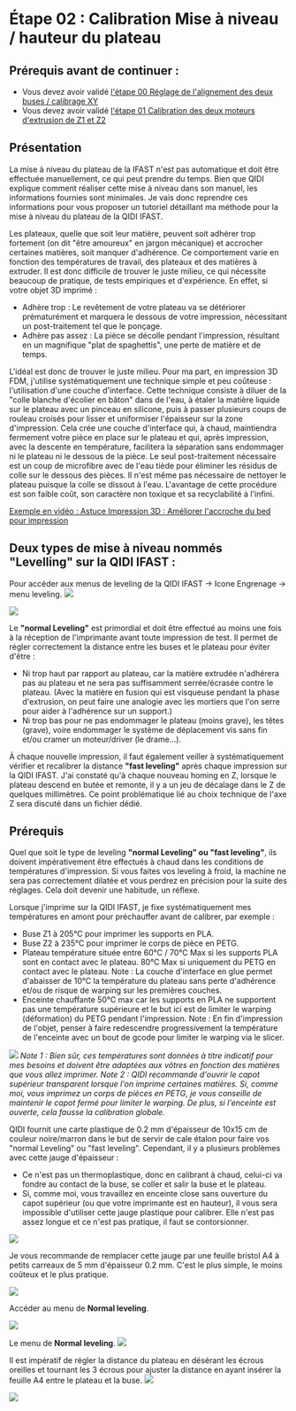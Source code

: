 # Étape 02 : Calibration Mise à niveau / hauteur du plateau

## Prérequis avant de continuer :
- Vous devez avoir validé [l'étape 00 Réglage de l'alignement des deux buses / calibrage XY](https://github.com/sudtek/IMPRIMANTES_3D/blob/main/QIDI/IFAST/CALIBRATION/Etape%2000/Etape_00.md)
- Vous devez avoir validé [l'étape 01 Calibration des deux moteurs d'extrusion de Z1 et Z2](https://github.com/sudtek/IMPRIMANTES_3D/blob/main/QIDI/IFAST/CALIBRATION/Etape%2001/Etape_01.md)

## Présentation

La mise à niveau du plateau de la IFAST n'est pas automatique et doit être effectuée manuellement, ce qui peut prendre du temps. Bien que QIDI explique comment réaliser cette mise à niveau dans son manuel, les informations fournies sont minimales. Je vais donc reprendre ces informations pour vous proposer un tutoriel détaillant ma méthode pour la mise à niveau du plateau de la QIDI IFAST.

Les plateaux, quelle que soit leur matière, peuvent soit adhérer trop fortement (on dit "être amoureux" en jargon mécanique) et accrocher certaines matières, soit manquer d'adhérence. Ce comportement varie en fonction des températures de travail, des plateaux et des matières à extruder. Il est donc difficile de trouver le juste milieu, ce qui nécessite beaucoup de pratique, de tests empiriques et d'expérience. En effet, si votre objet 3D imprimé :
- Adhère trop : Le revêtement de votre plateau va se détériorer prématurément et marquera le dessous de votre impression, nécessitant un post-traitement tel que le ponçage.
- Adhère pas assez : La pièce se décolle pendant l'impression, résultant en un magnifique "plat de spaghettis", une perte de matière et de temps.

L'idéal est donc de trouver le juste milieu. Pour ma part, en impression 3D FDM, j'utilise systématiquement une technique simple et peu coûteuse : l'utilisation d'une couche d'interface. Cette technique consiste à diluer de la "colle blanche d'écolier en bâton" dans de l'eau, à étaler la matière liquide sur le plateau avec un pinceau en silicone, puis à passer plusieurs coups de rouleau croisés pour lisser et uniformiser l'épaisseur sur la zone d'impression. Cela crée une couche d'interface qui, à chaud, maintiendra fermement votre pièce en place sur le plateau et qui, après impression, avec la descente en température, facilitera la séparation sans endommager ni le plateau ni le dessous de la pièce. Le seul post-traitement nécessaire est un coup de microfibre avec de l'eau tiède pour éliminer les résidus de colle sur le dessous des pièces. Il n'est même pas nécessaire de nettoyer le plateau puisque la colle se dissout à l'eau. L'avantage de cette procédure est son faible coût, son caractère non toxique et sa recyclabilité à l'infini.

[Exemple en vidéo : Astuce Impression 3D : Améliorer l'accroche du bed pour impression](https://www.youtube.com/watch?v=7C0QPmg6328)

## Deux types de mise à niveau nommés "Levelling" sur la QIDI IFAST :

Pour accéder aux menus de leveling de la QIDI IFAST -> Icone Engrenage -> menu leveling.
![](https://github.com/sudtek/IMPRIMANTES_3D/blob/1b44282f20c2ab513edb47a70c626f3488f8c479/QIDI/IFAST/CALIBRATION/Etape%2002/media/menu_leveling.jpg)

![](https://github.com/sudtek/IMPRIMANTES_3D/blob/349c9b5b93062e623338f2681f15292e31eb9a76/QIDI/IFAST/CALIBRATION/Etape%2002/media/Menu_Fast_normal_levelling.jpg)

Le **"normal Leveling"** est primordial et doit être effectué au moins une fois à la réception de l'imprimante avant toute impression de test. Il permet de régler correctement la distance entre les buses et le plateau pour éviter d'être :
- Ni trop haut par rapport au plateau, car la matière extrudée n'adhérera pas au plateau et ne sera pas suffisamment serrée/écrasée contre le plateau. (Avec la matière en fusion qui est visqueuse pendant la phase d'extrusion, on peut faire une analogie avec les mortiers que l'on serre pour aider à l'adhérence sur un support.)
- Ni trop bas pour ne pas endommager le plateau (moins grave), les têtes (grave), voire endommager le système de déplacement vis sans fin et/ou cramer un moteur/driver (le drame...).

À chaque nouvelle impression, il faut également veiller à systématiquement vérifier et recalibrer la distance **"fast leveling"** après chaque impression sur la QIDI IFAST. J'ai constaté qu'à chaque nouveau homing en Z, lorsque le plateau descend en butée et remonte, il y a un jeu de décalage dans le Z de quelques millimètres. Ce point problématique lié au choix technique de l'axe Z sera discuté dans un fichier dédié.

## Prérequis

Quel que soit le type de leveling **"normal Leveling" ou "fast leveling"**, ils doivent impérativement être effectués à chaud dans les conditions de températures d'impression. Si vous faites vos leveling à froid, la machine ne sera pas correctement dilatée et vous perdrez en précision pour la suite des réglages. Cela doit devenir une habitude, un réflexe.

Lorsque j'imprime sur la QIDI IFAST, je fixe systématiquement mes températures en amont pour préchauffer avant de calibrer, par exemple :
- Buse Z1 à 205°C pour imprimer les supports en PLA.
- Buse Z2 à 235°C pour imprimer le corps de pièce en PETG.
- Plateau température située entre 60°C / 70°C Max si les supports PLA sont en contact avec le plateau. 80°C Max si uniquement du PETG en contact avec le plateau. Note : La couche d'interface en glue permet d'abaisser de 10°C la température du plateau sans perte d'adhérence et/ou de risque de warping sur les premières couches.
- Enceinte chauffante 50°C max car les supports en PLA ne supportent pas une température supérieure et le but ici est de limiter le warping (déformation) du PETG pendant l'impression. Note : En fin d'impression de l'objet, penser à faire redescendre progressivement la température de l'enceinte avec un bout de gcode pour limiter le warping via le slicer.

![](https://github.com/sudtek/IMPRIMANTES_3D/blob/349c9b5b93062e623338f2681f15292e31eb9a76/QIDI/IFAST/CALIBRATION/Etape%2002/media/Temperature_%20pr%C3%A9chauffages.jpg)
_Note 1 : Bien sûr, ces températures sont données à titre indicatif pour mes besoins et doivent être adaptées aux vôtres en fonction des matières que vous allez imprimer._
_Note 2 : QIDI recommande d'ouvrir le capot supérieur transparent lorsque l'on imprime certaines matières. Si, comme moi, vous imprimez un corps de pièces en PETG, je vous conseille de maintenir le capot fermé pour limiter le warping. De plus, si l'enceinte est ouverte, cela fausse la calibration globale._

QIDI fournit une carte plastique de 0.2 mm d'épaisseur de 10x15 cm de couleur noire/marron dans le but de servir de cale étalon pour faire vos "normal Leveling" ou "fast leveling". Cependant, il y a plusieurs problèmes avec cette jauge d'épaisseur :
- Ce n'est pas un thermoplastique, donc en calibrant à chaud, celui-ci va fondre au contact de la buse, se coller et salir la buse et le plateau.
- Si, comme moi, vous travaillez en enceinte close sans ouverture du capot supérieur (ou que votre imprimante est en hauteur), il vous sera impossible d'utiliser cette jauge plastique pour calibrer. Elle n'est pas assez longue et ce n'est pas pratique, il faut se contorsionner.

![](https://github.com/sudtek/IMPRIMANTES_3D/blob/main/QIDI/IFAST/CALIBRATION/Etape%2002/media/Gauge_plastique_livr%C3%A9e_par_QIDI.jpg)

Je vous recommande de remplacer cette jauge par une feuille bristol A4 à petits carreaux de 5 mm d'épaisseur 0.2 mm. C'est le plus simple, le moins coûteux et le plus pratique.

![](https://github.com/sudtek/IMPRIMANTES_3D/blob/4367d96d8e8fbc38b2ab900d8a624da749ba79bd/QIDI/IFAST/CALIBRATION/Etape%2002/media/Feuille_A4_Bristol_0%2C02mm.jpg)

Accéder au menu de **Normal leveling**.

![](https://github.com/sudtek/IMPRIMANTES_3D/blob/5e3d47b0d32ce0c8ed1cd933c6c03586c30d1f84/QIDI/IFAST/CALIBRATION/Etape%2002/media/menu_leveling.jpg)

Le menu de **Normal leveling**.
![](https://github.com/sudtek/IMPRIMANTES_3D/blob/338277bc2f0e9f8761f7f410eed4766f0eccd72d/QIDI/IFAST/CALIBRATION/Etape%2002/media/Menu_Ajustement_normal_levelling.jpg)

Il est impératif de régler la distance du plateau en désérant les écrous oreilles et tournant les 3 écrous pour ajuster la distance en ayant insérer la feuille A4 entre le plateau et la buse.
![](https://github.com/sudtek/IMPRIMANTES_3D/blob/e1d85f24cb858a651019100818edc7928fb74bdb/QIDI/IFAST/CALIBRATION/Etape%2002/media/Les_3_noix.jpg)

![](https://github.com/sudtek/IMPRIMANTES_3D/blob/e1d85f24cb858a651019100818edc7928fb74bdb/QIDI/IFAST/CALIBRATION/Etape%2002/media/Positionement_Buse.jpg)
